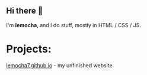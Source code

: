## Hi there 👋
I'm **lemocha**, and I do stuff, mostly in HTML / CSS / JS.  


Projects:
============

[lemocha7.github.io](https://lemocha7.github.io) - my unfinished website
